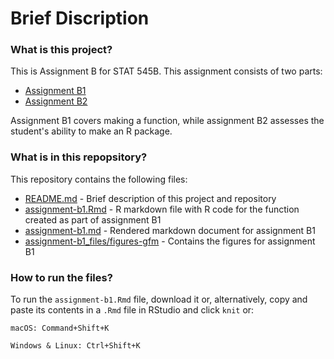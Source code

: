 # Brief Discription 
### What is this project?
This is Assignment B for STAT 545B. This assignment consists of two parts:
  - [Assignment B1](https://stat545.stat.ubc.ca/assignments/assignment-b1/)
  - [Assignment B2](https://stat545.stat.ubc.ca/assignments/assignment-b2/)

Assignment B1 covers making a function, while assignment B2 assesses the student's ability to make an R package.
  
### What is in this repopsitory?
This repository contains the following files:
- [README.md](https://github.com/stat545ubc-2022/assignment-b1-and-b2-simranpreetmann/blob/main/README.md) - Brief description of this project and repository
- [assignment-b1.Rmd](https://github.com/stat545ubc-2022/assignment-b1-and-b2-simranpreetmann/blob/main/assignment-b1.Rmd) - R markdown file with R code for the function created as part of assignment B1
- [assignment-b1.md](https://github.com/stat545ubc-2022/assignment-b1-and-b2-simranpreetmann/blob/main/assignment-b1.md) - Rendered markdown document for assignment B1
- [assignment-b1_files/figures-gfm](https://github.com/stat545ubc-2022/assignment-b1-and-b2-simranpreetmann/tree/main/assignment-b1_files/figure-gfm) - Contains the figures for assignment B1

### How to run the files?
To run the `assignment-b1.Rmd` file, download it or, alternatively, copy and paste its contents in a `.Rmd` file in RStudio and click `knit` or:
```
macOS: Command+Shift+K
```
```
Windows & Linux: Ctrl+Shift+K
```
